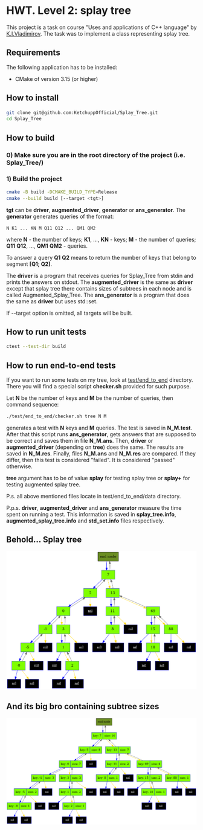 # HWT. Level 2: splay tree

This project is a task on course "Uses and applications of C++ language" by
[K.I.Vladimirov](https://github.com/tilir). The task was to implement a class representing splay
tree.

## Requirements

The following application has to be installed:

- CMake of version 3.15 (or higher)

## How to install

```bash
git clone git@github.com:KetchuppOfficial/Splay_Tree.git
cd Splay_Tree
```

## How to build

### 0) Make sure you are in the root directory of the project (i.e. Splay_Tree/)

### 1) Build the project

```bash
cmake -B build -DCMAKE_BUILD_TYPE=Release
cmake --build build [--target <tgt>]
```

**tgt** can be **driver**, **augmented_driver**, **generator** or **ans_generator**.
The **generator** generates queries of the format:

```
N K1 ... KN M Q11 Q12 ... QM1 QM2
```

where **N** - the number of keys; **K1**, ..., **KN** - keys; **M** - the number of queries;
**Q11** **Q12**, ..., **QM1** **QM2** - queries.

To answer a query **Q1** **Q2** means to return the number of keys that belong to segment
**[Q1; Q2]**.

The **driver** is a program that receives queries for Splay_Tree from stdin and prints the answers
on stdout. The **augmented_driver** is the same as **driver** except that splay tree there contains
sizes of subtrees in each node and is called Augmented_Splay_Tree. The **ans_generator** is a
program that does the same as **driver** but uses std::set.

If --target option is omitted, all targets will be built.

## How to run unit tests

```bash
ctest --test-dir build
```

## How to run end-to-end tests

If you want to run some tests on my tree, look at [test/end_to_end](/test/end_to_end/) directory.
There you will find a special script **checker.sh** provided for such purpose.

Let **N** be the number of keys and **M** be the number of queries, then command sequence:

```bash
./test/end_to_end/checker.sh tree N M
```

generates a test with **N** keys and **M** queries. The test is saved in **N_M.test**. After that
this script runs **ans_generator**, gets answers that are supposed to be correct and saves them in
file **N_M.ans**. Then, **driver** or **augmented_driver** (depending on **tree**) does the same.
The results are saved in **N_M.res**. Finally, files **N_M.ans** and **N_M.res** are compared. If
they differ, then this test is considered "failed". It is considered "passed" otherwise.

**tree** argument has to be of value **splay** for testing splay tree or **splay+** for testing
augmented splay tree.

P.s. all above mentioned files locate in test/end_to_end/data directory.

P.p.s. **driver**, **augmented_driver** and **ans_generator** measure the time spent on running a
test. This information is saved in **splay_tree.info**, **augmented_splay_tree.info** and
**std_set.info** files respectively.

## Behold... Splay tree

![dump](/images/splay_tree.png)

## And its big bro containing subtree sizes

![dump](/images/augmented_splay_tree.png)
